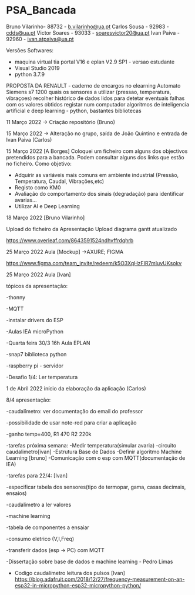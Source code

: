 # PSA_Bancada

Bruno Vilarinho- 88732 - b.vilarinho@ua.pt
Carlos Sousa - 92983 - cdds@ua.pt
Victor Soares - 93033 - soaresvictor20@ua.pt
Ivan Paiva - 92960 - ivan.atpaiva@ua.pt

Versões Softwares:
- maquina virtual tia portal V16 e   eplan V2.9 SP1 - versao estudante
- Visual Studio 2019
- python 3.7.9

PROPOSTA DA RENAULT - caderno de encargos no elearning
Automato Siemens s7 1200
quais os sensores a utilizar (pressao, temperatura, vibraçoes)
recolher histórico de dados lidos para detetar eventuais falhas
com os valores obtidos registar num computador 
algoritmos de inteligencia artificial e deep learning - python, bastantes bibliotecas 

11 Março 2022
-> Criação repositório (Bruno)

15 Março 2022
-> Alteração no grupo, saída de João Quintino e entrada de Ivan Paiva (Carlos)

15 Março 2022
[A Borges] 
Coloquei um ficheiro com alguns dos objectivos pretendidos para a bancada.
Podem consultar alguns dos links que estão no ficheiro.
Como objetivo:
  - Adquirir as variáveis mais comuns em ambiente industrial (Pressão, Temperatura, Caudal, Vibrações,etc) 
  - Registo como KM0
  - Avaliação do comportamento dos sinais (degradação) para identificar avarias...
  - Utilizar AI e Deep Learning

18 Março 2022 [Bruno Vilarinho]

Upload do ficheiro da Apresentação 
Upload diagrama gantt atualizado

https://www.overleaf.com/8643591524ndhvffrdqhrb

25 Março 2022 Aula 
[Mockup] ->AXURE; FIGMA

https://www.figma.com/team_invite/redeem/k5O3XqHzFIR7mIuvUKsokv

25 Março 2022 Aula [Ivan] 

   tópicos da apresentação:
   
  -thonny
  
  -MQTT
  
  -instalar drivers do ESP
  
  -Aulas IEA microPython
  
  -Quarta feira 30/3 16h Aula EPLAN
  
  -snap7 biblioteca python 
  
  -raspberry pi - servidor
  
  -Desafio 1/4: Ler temperatura

1 de Abril 2022 início da elaboração da aplicação (Carlos)

8/4 apresentação:

-caudalímetro: ver documentação do email do professor

-possibilidade de usar note-red para criar a aplicação

-ganho temp=400, R1 470 R2 220k

-tarefas próxima semana:
  -Medir temperatura(simular avaria)
  -circuito caudalimetro[ivan]
  -Estrutura Base de Dados
  -Definir algoritmo Machine Learning [bruno]
  -Comunicação com o esp com MQTT(documentação de IEA)

-tarefas para 22/4: [Ivan]

-especificar tabela dos sensores(tipo de termopar, gama, casas decimais, ensaios)

-caudalimetro a ler valores

-machine learning

-tabela de componentes a ensaiar

-consumo eletrico (V,I,Freq)

-transferir dados (esp -> PC) com MQTT

-Dissertação sobre base de dados e machine learning - Pedro Limas


- Codigo caudalímetro leitura dos pulsos [Ivan]
  https://blog.adafruit.com/2018/12/27/frequency-measurement-on-an-esp32-in-micropython-esp32-micropython-python/
